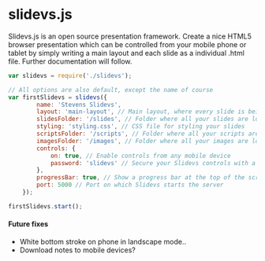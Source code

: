 # slidevs.js

Slidevs.js is an open source presentation framework. Create a nice HTML5 browser presentation which can be controlled from your mobile phone or tablet by simply writing a main layout and each slide as a individual .html file. Further documentation will follow.

```javascript
var slidevs = require('./slidevs');

// All options are also default, except the name of course
var firstSlidevs = slidevs({
        name: 'Stevens Slidevs',
        layout: 'main-layout', // Main layout, where every slide is being concatenated in
        slidesFolder: '/slides', // Folder where all your slides are located
        styling: 'styling.css', // CSS file for styling your slides
        scriptsFolder: '/scripts', // Folder where all your scripts are located
        imagesFolder: '/images', // Folder where all your images are located
        controls: {
            on: true, // Enable controls from any mobile device
            password: 'slidevs' // Secure your Slidevs controls with a password
        },
        progressBar: true, // Show a progress bar at the top of the screen
        port: 5000 // Port on which Slidevs starts the server
    });

firstSlidevs.start();
```

#### Future fixes
- White bottom stroke on phone in landscape mode..
- Download notes to mobile devices?